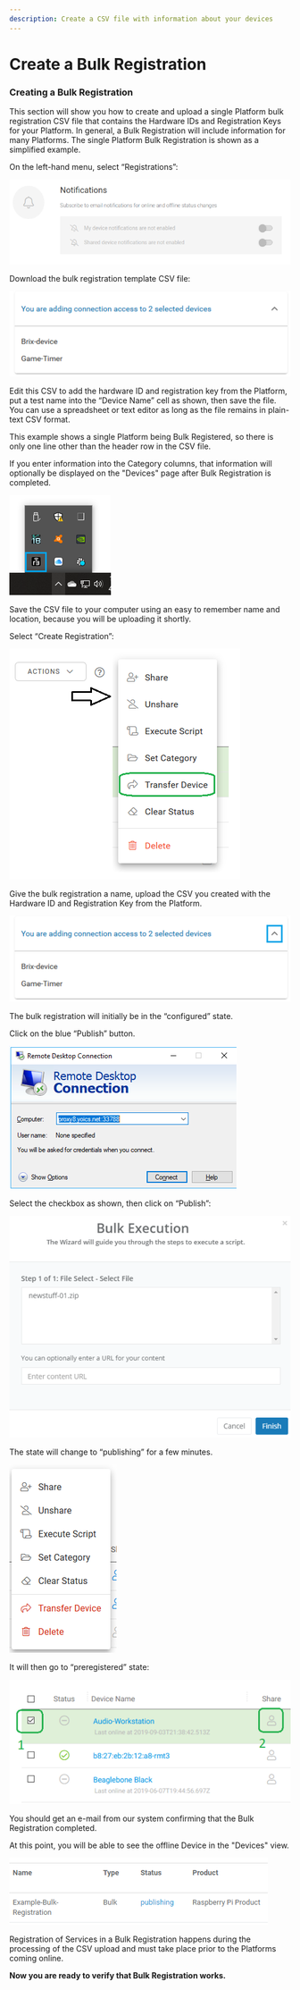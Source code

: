 ```yaml
---
description: Create a CSV file with information about your devices
---
```


# Create a Bulk Registration

### **Creating a Bulk Registration**

This section will show you how to create and upload a single Platform bulk registration CSV file that contains the Hardware IDs and Registration Keys for your Platform.  In general, a Bulk Registration will include information for many Platforms.  The single Platform Bulk Registration is shown as a simplified example.

On the left-hand menu, select “Registrations”:

![](../../.gitbook/assets/image%20%28443%29.png)

Download the bulk registration template CSV file:

![](../../.gitbook/assets/image%20%28371%29.png)

Edit this CSV to add the hardware ID and registration key from the Platform, put a test name into the “Device Name” cell as shown, then save the file.  You can use a spreadsheet or text editor as long as the file remains in plain-text CSV format.

This example shows a single Platform being Bulk Registered, so there is only one line other than the header row in the CSV file.

If you enter information into the Category columns, that information will optionally be displayed on the "Devices" page after Bulk Registration is completed.

![](../../.gitbook/assets/image%20%28419%29.png)

Save the CSV file to your computer using an easy to remember name and location, because you will be uploading it shortly.

Select “Create Registration”:

![](../../.gitbook/assets/image%20%28155%29.png)

Give the bulk registration a name, upload the CSV you created with the Hardware ID and Registration Key from the Platform.

![](../../.gitbook/assets/image%20%28377%29.png)

The bulk registration will initially be in the “configured” state.  

Click on the blue “Publish” button.

![](../../.gitbook/assets/image%20%2864%29.png)

Select the checkbox as shown, then click on “Publish”:

![](../../.gitbook/assets/image%20%28261%29.png)

The state will change to “publishing” for a few minutes.

![](../../.gitbook/assets/image%20%28396%29.png)

It will then go to “preregistered” state:

![](../../.gitbook/assets/image%20%28167%29.png)

You should get an e-mail from our system confirming that the Bulk Registration completed.

At this point, you will be able to see the offline Device in the "Devices" view.  

![](../../.gitbook/assets/image%20%28169%29.png)

Registration of Services in a Bulk Registration happens during the processing of the CSV upload and must take place prior to the Platforms coming online.

**Now you are ready to verify that Bulk Registration works.**  


